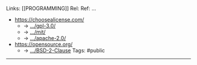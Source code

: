 Links: [[PROGRAMMING]]
Rel: 
Ref: ... 
- https://choosealicense.com/
	- -> [.../gpl-3.0/](https://choosealicense.com/licenses/gpl-3.0/)
	- -> [.../mit/](https://choosealicense.com/licenses/mit/)
	- -> [.../apache-2.0/](https://choosealicense.com/licenses/apache-2.0/)
- https://opensource.org/
	- -> [.../BSD-2-Clause](https://opensource.org/licenses/BSD-2-Clause)
Tags: #public 

--- 

